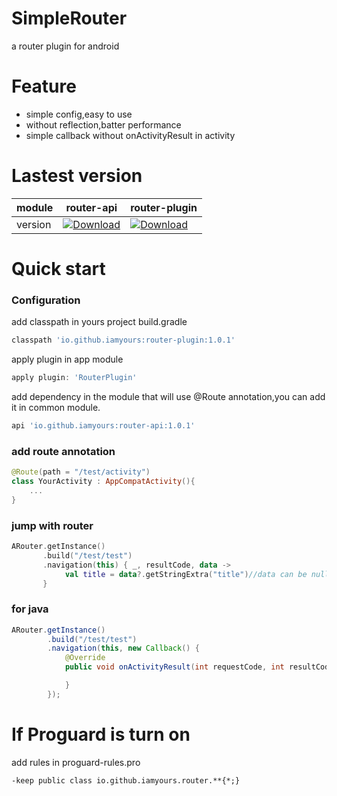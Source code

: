# SimpleRouter
a router plugin for android

# Feature
- simple config,easy to use
- without reflection,batter performance
- simple callback without onActivityResult in activity

# Lastest version
module|router-api|router-plugin
---|---|---
version|[ ![Download](https://api.bintray.com/packages/iamyours/maven/router-api/images/download.svg?version=1.0.1) ](https://bintray.com/iamyours/maven/router-api/1.0.1/link)|[ ![Download](https://api.bintray.com/packages/iamyours/maven/router-plugin/images/download.svg?version=1.0.1) ](https://bintray.com/iamyours/maven/router-plugin/1.0.1/link)

# Quick start
### Configuration
add classpath in yours project build.gradle
``` gradle
classpath 'io.github.iamyours:router-plugin:1.0.1'
```
apply plugin in app module
``` gradle
apply plugin: 'RouterPlugin'
```
add dependency in the module that will use @Route annotation,you can add it in common module.
``` gradle
api 'io.github.iamyours:router-api:1.0.1'
```

### add route annotation
``` kotlin
@Route(path = "/test/activity")
class YourActivity : AppCompatActivity(){
    ...
}
```
### jump with router
``` kotlin
ARouter.getInstance()
       .build("/test/test")
       .navigation(this) { _, resultCode, data ->
            val title = data?.getStringExtra("title")//data can be null,so mark it with ?
       }

```
### for java
``` java
ARouter.getInstance()
        .build("/test/test")
        .navigation(this, new Callback() {
            @Override
            public void onActivityResult(int requestCode, int resultCode, Intent data) {

            }
        });
```
# If Proguard is turn on
add rules in proguard-rules.pro
```
-keep public class io.github.iamyours.router.**{*;}
```





